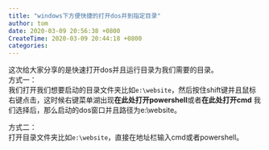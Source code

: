 ```yaml
---
title: "windows下方便快捷的打开dos并到指定目录"
author: tom
date: 2020-03-09 20:56:38 +0800
CreateTime: 2020-03-09 20:44:18 +0800
categories: 
---
```

这次给大家分享的是快速打开dos并且运行目录为我们需要的目录。  
方式一：  
我们打开我们想要启动的目录文件夹比如<code>e:\website</code>，然后按住shift键并且鼠标右键点击，这时候右键菜单湖出现**在此处打开powershell**或者**在此处打开cmd**  我们选择后，那么启动的dos窗口并且路径为e:\website。  

方式二：  
打开目录文件夹比如<code>e:\website</code>，直接在地址栏输入cmd或者powershell。